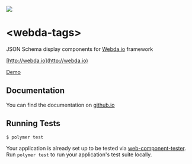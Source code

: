 ![](http://webda.io/images/touch/icon-128x128.png)

# \<webda-tags\>

JSON Schema display components for [Webda.io](http://github.com/loopingz/webda.git) framework

[http://webda.io](http://webda.io)

[Demo](http://loopingz.github.io/webda-tags/webda-tags/demo/)

## Documentation

You can find the documentation on [github.io](http://loopingz.github.io/webda-tags/)


## Running Tests

```
$ polymer test
```

Your application is already set up to be tested via [web-component-tester](https://github.com/Polymer/web-component-tester). Run `polymer test` to run your application's test suite locally.
